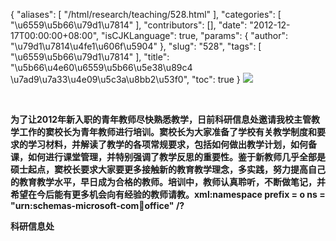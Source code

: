 {
    "aliases": [
        "/html/research/teaching/528.html"
    ],
    "categories": [
        "\u6559\u5b66\u79d1\u7814"
    ],
    "contributors": [],
    "date": "2012-12-17T00:00:00+08:00",
    "isCJKLanguage": true,
    "params": {
        "author": "\u79d1\u7814\u4fe1\u606f\u5904"
    },
    "slug": "528",
    "tags": [
        "\u6559\u5b66\u79d1\u7814"
    ],
    "title": "\u5b66\u4e60\u6559\u5b66\u5e38\u89c4 \u7ad9\u7a33\u4e09\u5c3a\u8bb2\u53f0",
    "toc": true
}
**![](https://cdn.tfls.online/mirror/full/2e7a3ff48f609ea80a6a896531f344dba1c421d5.jpg)**

 

**为了让2012年新入职的青年教师尽快熟悉教学，日前科研信息处邀请我校主管教学工作的窦校长为青年教师进行培训。窦校长为大家准备了学校有关教学制度和要求的学习材料，并解读了教学的各项常规要求，包括如何做出教学计划，如何备课，如何进行课堂管理，并特别强调了教学反思的重要性。鉴于新教师几乎全部是硕士起点，窦校长要求大家要更多接触新的教育教学理念，多实践，努力提高自己的教育教学水平，早日成为合格的教师。培训中，教师认真聆听，不断做笔记，并希望在今后能有更多机会向有经验的教师请教。xml:namespace prefix = o ns = "urn:schemas-microsoft-com:office:office" /?**

**科研信息处**

